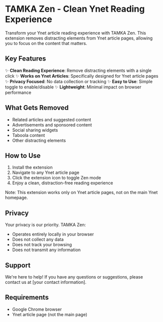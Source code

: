 # TAMKA Zen - Clean Ynet Reading Experience

Transform your Ynet article reading experience with TAMKA Zen. This extension removes distracting elements from Ynet article pages, allowing you to focus on the content that matters.

## Key Features

✨ **Clean Reading Experience**: Remove distracting elements with a single click
✨ **Works on Ynet Articles**: Specifically designed for Ynet article pages
✨ **Privacy Focused**: No data collection or tracking
✨ **Easy to Use**: Simple toggle to enable/disable
✨ **Lightweight**: Minimal impact on browser performance

## What Gets Removed

- Related articles and suggested content
- Advertisements and sponsored content
- Social sharing widgets
- Taboola content
- Other distracting elements

## How to Use

1. Install the extension
2. Navigate to any Ynet article page
3. Click the extension icon to toggle Zen mode
4. Enjoy a clean, distraction-free reading experience

Note: This extension works only on Ynet article pages, not on the main Ynet homepage.

## Privacy

Your privacy is our priority. TAMKA Zen:
- Operates entirely locally in your browser
- Does not collect any data
- Does not track your browsing
- Does not transmit any information

## Support

We're here to help! If you have any questions or suggestions, please contact us at [your contact information].

## Requirements

- Google Chrome browser
- Ynet article page (not the main page) 